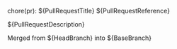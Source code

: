 chore(pr): ${PullRequestTitle} ${PullRequestReference}

${PullRequestDescription}

Merged from ${HeadBranch} into ${BaseBranch}
